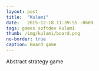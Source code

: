 ```yaml
---
layout: post
title:  "Kulami"
date:   2015-12-18 11:39:55 -0600
tags: games softdev kulami
thumb: /img/kulami/board.png
no-border: true
caption: Board game
---
```

Abstract strategy game


